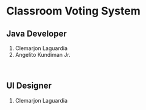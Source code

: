 
<br>
<h1>Classroom Voting System</h1>

<h2>Java Developer</h2>
<ol><li>Clemarjon Laguardia</li> 
  <li>Angelito Kundiman Jr.</li></ol>
<br>
<h2>UI Designer</h2>
<ol><li>Clemarjon Laguardia</li></ol>
